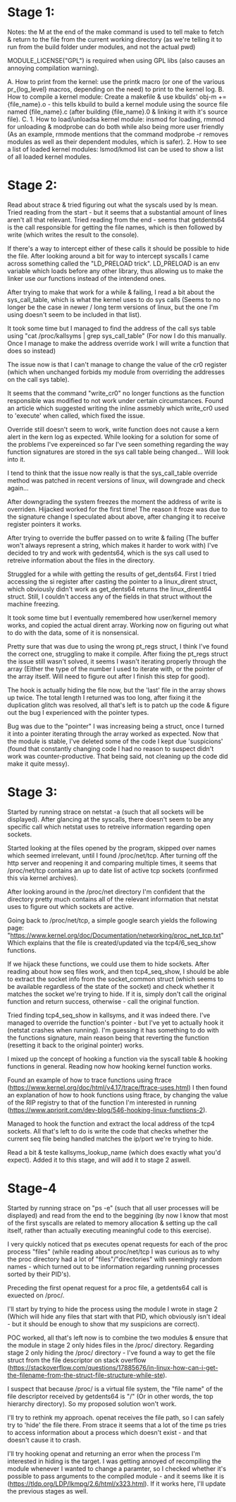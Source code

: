 # Stage 1:

Notes: 
the M at the end of the make command is used to tell make to fetch & return to the file from the current working directory (as we're telling it to run from the build folder under modules, and not the actual pwd)

MODULE_LICENSE("GPL") is required when using GPL libs (also causes an annoying compilation warning).

A. How to print from the kernel: use the printk macro (or one of the various pr_{log_level} macros, depending on the need) to print to the kernel log. 
B. How to compile a kernel module: Create a makefile & use kbuilds' obj-m += {file_name}.o - this tells kbuild to build a kernel module using the source file named {file_name}.c (after building {file_name}.0 & linking it with it's source file).
C.
    1. How to load/unloadsa kernel module: insmod for loading, rmmod for unloading & modprobe can do both while also being more user friendly (As an example, rmmode mentions that the command modprobe -r removes modules as well as their dependent modules, which is safer).
    2. How to see a list of loaded kernel modules: lsmod/kmod list can be used to show a list of all loaded kernel modules.

# Stage 2:
Read about strace & tried figuring out what the syscals used by ls mean.
Tried reading from the start - but it seems that a substantial amount of lines aren't all that relevant.
Tried reading from the end - seems that getdents64 is the call responsible for getting the file names, which is then followed by write (which writes the result to the console).

If there's a way to intercept either of these calls it should be possible to hide the file.
After looking around a bit for way to intercept syscalls I came across something called the "LD_PRELOAD trick".
LD_PRELOAD is an env variable which loads before any other library, thus allowing us to make the linker use *our* functions instead of the intendend ones.

After trying to make that work for a while & failing, I read a bit about the sys_call_table, which is what the kernel uses to do sys calls (Seems to no longer be the case in newer / long term versions of linux, but the one I'm using doesn't seem to be included in that list).

It took some time but I managed to find the address of the call sys table using "cat /proc/kallsyms | grep sys_call_table" (For now I do this manually. Once I manage to make the address override work I will write a function that does so instead)

The issue now is that I can't manage to change the value of the cr0 register (which when unchanged forbids my module from overriding the addresses on the call sys table).

It seems that the command "write_cr0" no longer functions as the function responsible was modified to not work under certain circumstances. 
Found an article which suggested writing the inline assmebly which write_cr0 used to 'execute' when called, which fixed the issue.

Override still doesn't seem to work, write function does not cause a kern alert in the kern log as expected. 
While looking for a solution for some of the problems I've expereinced so far I've seen something regarding the way function signatures are stored in the sys call table being changed... Will look into it.

I tend to think that the issue now really is that the sys_call_table override method was patched in recent versions of linux, will downgrade and check again...

After downgrading the system freezes the moment the address of write is overriden.
Hijacked worked for the first time! The reason it froze was due to the signature change I speculated about above, after changing it to receive register pointers it works.

After trying to override the buffer passed on to write & failing (The buffer won't always represent a string, which makes it harder to work with) I've decided to try and work with gedents64, which is the sys call used to retreive information about the files in the directory.

Struggled for a while with getting the results of get_dents64. 
First I tried accessing the si register after casting the pointer to a linux_dirent struct, which obviously didn't work as get_dents64 returns 
the linux_dirent64 struct.
Still, I couldn't access any of the fields in that struct without the machine freezing. 

It took some time but I eventually remembered how user/kernel memory works, and copied the actual dirent array. 
Working now on figuring out what to do with the data, some of it is nonsensical.

Pretty sure that was due to using the wrong pt_regs struct, I think I've found the correct one, struggling to make it compile.
After fixing the pt_regs struct the issue still wasn't solved, it seems I wasn't iterating properly through the array (Either the type of the number I used to iterate with, or the pointer of the array itself. Will need to figure out after I finish this step for good).

The hook is actually hiding the file now, but the 'last' file in the array shows up twice.
The total length I returned was too long, after fixing it the duplication glitch was resolved, all that's left is to patch up the code & figure out the bug I experienced with the pointer types.

Bug was due to the "pointer" I was increasing being a struct, once I turned it into a pointer iterating through the array worked as expected.
Now that the module is stable, I've deleted some of the code I kept due 'suspicions' (found that constantly changing code I had no reason to suspect didn't work was counter-productive. That being said, not cleaning up the code did make it quite messy).

# Stage 3:
Started by running strace on netstat -a (such that all sockets will be displayed).
After glancing at the syscalls, there doesn't seem to be any specific call which netstat uses to retreive information regarding open sockets.

Started looking at the files opened by the program, skipped over names which seemed irrelevant, until I found /proc/net/tcp.
After turning off the http server and reopening it and comparing multiple times, it seems that /proc/net/tcp contains an up to date list of active tcp sockets (confirmed this via kernel archives).

After looking around in the /proc/net directory I'm confident that the directory pretty much contains all of the relevant information that netstat uses to figure out which sockets are active.

Going back to /proc/net/tcp, a simple google search yields the following page: "https://www.kernel.org/doc/Documentation/networking/proc_net_tcp.txt"
Which explains that the file is created/updated via the tcp4/6_seq_show functions. 

If we hijack these functions, we could use them to hide sockets.
After reading about how seq files work, and then tcp4_seq_show, I should be able to extract the socket info from the socket_common struct (which seems to be available regardless of the state of the socket) and check whether it matches the socket we're trying to hide. If it is, simply don't call the original function and return success, otherwise - call the original function.

Tried finding tcp4_seq_show in kallsyms, and it was indeed there. 
I've managed to override the function's pointer - but I've yet to actually hook it (netstat crashes when running).
I'm guessing it has something to do with the functions signature, main reason being that reverting the function (resetting it back to the original pointer) works.

I mixed up the concept of hooking a function via the syscall table & hooking functions in general. 
Reading now how hooking kernel function works.

Found an example of how to trace functions using ftrace (https://www.kernel.org/doc/html/v4.17/trace/ftrace-uses.html)
I then found an explanation of how to hook functions using ftrace, by changing the value of the RIP registry to that of the function I'm interested in running (https://www.apriorit.com/dev-blog/546-hooking-linux-functions-2).

Managed to hook the function and extract the local address of the tcp4 sockets.
All that's left to do is write the code that checks whether the current seq file being handled matches the ip/port we're trying to hide.

Read a bit & teste kallsyms_lookup_name (which does exactly what you'd expect). Added it to this stage, and will add it to stage 2 aswell.

# Stage-4
Started by running strace on "ps -e" (such that all user processes will be displayed) and read from the end to the beggining (by now I know that most of the first syscalls are related to memory allocation & setting up the call itself, rather than actually executing meaningful code to this exercise).

I very quickly noticed that ps executes openat requests for each of the proc process "files" (while reading about proc/net/tcp I was curious as to why the proc directory had a lot of "files"/"directories" with seemingly random names - which turned out to be information regarding running processes sorted by their PID's).

Preceding the first openat request for a proc file, a getdents64 call is exuected on /proc/.

I'll start by trying to hide the process using the module I wrote in stage 2 (Which will hide any files that start with that PID, which obviously isn't ideal - but it should be enough to show that my suspicions are correct).

POC worked, all that's left now is to combine the two modules & ensure that the module in stage 2 only hides files in the /proc/ directory. 
Regarding stage 2 only hiding the /proc/ directory - I've found a way to get the file struct from the file descriptor on stack overflow (https://stackoverflow.com/questions/17885676/in-linux-how-can-i-get-the-filename-from-the-struct-file-structure-while-ste).

I suspect that because /proc/ is a virtual file system, the "file name" of the file descriptor received by getdents64 is "/" (Or in other words, the top hierarchy directory). So my proposed solution won't work.

I'll try to rethink my approach.
openat receives the file path, so I can safely try to 'hide' the file there.
From strace it seems that a lot of the time ps tries to access information about a process which doesn't exist - and that doesn't cause it to crash.

I'll try hooking openat and returning an error when the process I'm interested in hiding is the target.
I was getting annoyed of recompiling the module whenever I wanted to change a paramter, so I checked whether it's possible to pass arguments to the compiled module - and it seems like it is (https://tldp.org/LDP/lkmpg/2.6/html/x323.html). 
If it works here, I'll update the previous stages as well.

